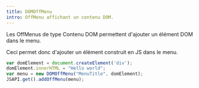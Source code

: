 ```yaml
---
title: DOMOffMenu
intro: OffMenu affichant un contenu DOM.
---
```


Les OffMenus de type Contenu DOM permettent d'ajouter un élément DOM dans le menu.

Ceci permet donc d'ajouter un élément construit en JS dans le menu. 

```javascript
var domElement = document.createElement('div'); 
domElement.innerHTML = "Hello world"; 
var menu = new DOMOffMenu("MenuTitle", domElement);
JSAPI.get().addOffMenu(menu);
```